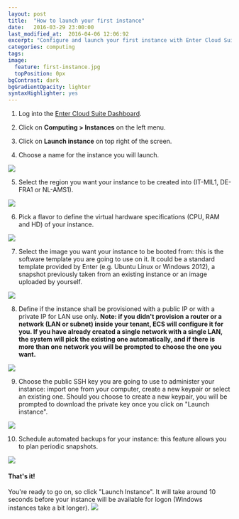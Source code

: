```yaml
---
layout: post
title:  "How to launch your first instance"
date:   2016-03-29 23:00:00
last_modified_at:  2016-04-06 12:06:92
excerpt: "Configure and launch your first instance with Enter Cloud Suite."
categories: computing
tags:
image:
  feature: first-instance.jpg
  topPosition: 0px
bgContrast: dark
bgGradientOpacity: lighter
syntaxHighlighter: yes
---
```

1. Log into the <a href="https://dashboard.entercloudsuite.com" target="_blank">Enter Cloud Suite Dashboard</a>.

2. Click on **Computing > Instances** on the left menu.

3. Click on **Launch instance** on top right of the screen.

4. Choose a name for the instance you will launch.
<img class="responsive-guide-img" src="{{ site.baseurl_posts_img }}ecs-computing-first-instance-03.png">

5. Select the region you want your instance to be created into (IT-MIL1, DE-FRA1 or NL-AMS1).
<img class="responsive-guide-img" src="{{ site.baseurl_posts_img }}ecs-computing-first-instance-04.png">

6. Pick a flavor to define the virtual hardware specifications (CPU, RAM and HD) of your instance.
<img class="responsive-guide-img" src="{{ site.baseurl_posts_img }}ecs-computing-first-instance-05.png">

7. Select the image you want your instance to be booted from: this is the software template you are going to use on it. It could be a standard template provided by Enter (e.g. Ubuntu Linux or Windows 2012), a snapshot previously taken from an existing instance or an image uploaded by yourself.
<img class="responsive-guide-img" src="{{ site.baseurl_posts_img }}ecs-computing-first-instance-06.png">

8. Define if the instance shall be provisioned with a public IP or with a private IP for LAN use only.
**Note: if you didn't provision a router or a network (LAN or subnet) inside your tenant, ECS will configure it for you. If you have already created a single network with a single LAN, the system will pick the existing one automatically, and if there is more than one network you will be prompted to choose the one you want.**
<img class="responsive-guide-img" src="{{ site.baseurl_posts_img }}ecs-computing-first-instance-07.png">

9. Choose the public SSH key you are going to use to administer your instance: import one from your computer, create a new keypair or select an existing one. Should you choose to create a new keypair, you will be prompted to download the private key once you click on "Launch instance".
<img class="responsive-guide-img" src="{{ site.baseurl_posts_img }}ecs-computing-first-instance-08.png">

10. Schedule automated backups for your instance: this feature allows you to plan periodic snapshots.
<img class="responsive-guide-img" src="{{ site.baseurl_posts_img }}ecs-computing-first-instance-09.png">

#### That's it!

You're ready to go on, so click "Launch Instance". It will take around 10 seconds before your instance will be available for logon (Windows instances take a bit longer).
<img class="responsive-guide-img" src="{{ site.baseurl_posts_img }}ecs-computing-first-instance-10.png">